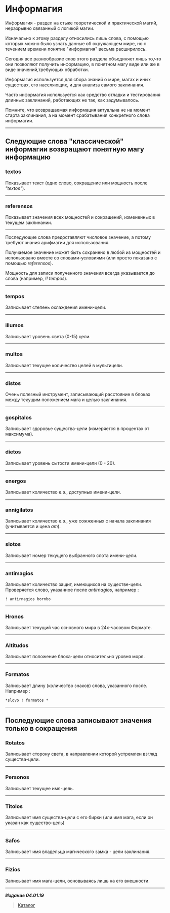 # Информагия #

Информагия - раздел на стыке теоретической и практической магий, неразрывно связанный с логикой магии.

Изначально к этому разделу относились лишь слова, с помощью которых можно было узнать данные об окружающем мире, но с течением времени понятие "информагия" весьма расширилось.

Сегодня все разнообразие слов этого раздела объединяет лишь то,что они позволяют получить информацию, в понятном магу виде или же в виде значений,требующих обработки.

Информагия используется для сбора знаний о мире, магах и иных существах, его населяющих, и для анализа самого заклинания.

Часто информагия используется как средство отладки и тестирования длинных заклинаний, работающих не так, как задумывалось.

Помните, что возвращаемая информация актуальна не на момент старта заклинания, а на момент срабатывания конкретного слова информагии.

***

## Следующие слова "классической" информагии возвращают понятную магу информацию ##

### **textos** ###

Показывает текст (одно слово, сокращение или мощность после *"textos"*).

***

### **referensos** ###

Показывает значения всех мощностей и сокращений, измененных в текущем заклинании.

***

Последующие слова предоставляют числовое значение, а потому требуют знания арифмагии для использования.

Получаемое значение может быть сохранено в любой из мощностей и использовано вместе со словами-условиями (или просто показано с помощью *referensos*).

Мощность для записи полученного значения всегда указывается до слова (например, *!! tempos*).

***

### **tempos** ###

Записывает степень охлаждения имени-цели.

***

### **illumos** ###

Записывает уровень света (0-15) цели.

***

### **multos** ###

Записывает текущее количество целей в мультицели.

***

### **distos** ###

Очень полезный инструмент, записывающий расстояние в блоках между текущим положением мага и целью заклинания.

***

### **gospitalos** ###

Записывает здоровье существа-цели (измеряется в процентах от максимума).

***

### **dietos** ###

Записывает уровень сытости имени-цели (0 - 20).

***

### **energos** ###

Записывает количество е.э., доступных имени-цели.

***

### **annigilatos** ###

Записывает количество е.э., уже сожженных с начала заклинания (учитывается и цена *am*).

***

### **slotos** ###

Записывает номер текущего выбранного слота имени-цели.

***

### **antimagios** ###

Записывает количество защит, имеющихся на существе-цели. Проверяется слово, указанное после *antirnagios*, например :

```cabara
! antirnagios bornbo
```

***

### **Hronos** ###

Записывает текущий час основного мира в 24х-часовом Формате.

***

### **Altitudos** ###

Записывает положение блока-цели относительно уровня моря.

***

### **Formatos** ###

Записывает длину (количество знаков) слова, указанного после. Например :

```cadabra
*slovo ! formatos *
```

***

## Последующие слова записывают значения только в сокращения ##

### **Rotatos** ###

Записывает сторону света, в направлении которой устремлен взгляд существа-цели.

***

### **Personos** ###

Записывает текущее имя-цель.

***

### **Titolos** ###

Записывает имя существа-цели с его бирки (или имя мага, если он указан как существо-цель)

***

### **Safos** ###

Записывает имя владельца магического замка - цели заклинания.

***

### **Fizios** ###

Записывает имя мага-цели, основываясь лишь на его внешности.

***

***Издание 04.01.19***

>[Каталог](../navigation.md)

